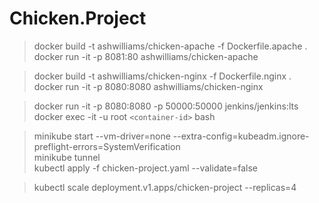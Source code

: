 # Chicken.Project

> docker build -t ashwilliams/chicken-apache -f Dockerfile.apache .    
> docker run -it -p 8081:80 ashwilliams/chicken-apache    

> docker build -t ashwilliams/chicken-nginx -f Dockerfile.nginx .    
> docker run -it -p 8080:8080 ashwilliams/chicken-nginx    

> docker run -it -p 8080:8080 -p 50000:50000 jenkins/jenkins:lts    
> docker exec -it  -u root `<container-id>` bash

> minikube start --vm-driver=none --extra-config=kubeadm.ignore-preflight-errors=SystemVerification    
> minikube tunnel    
> kubectl apply -f chicken-project.yaml --validate=false

> kubectl scale deployment.v1.apps/chicken-project --replicas=4
